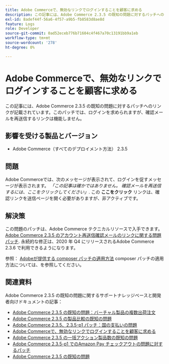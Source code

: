 ```yaml
---
title: Adobe Commerceで、無効なリンクでログインすることを顧客に求める
description: この記事には、Adobe Commerce 2.3.5 の既知の問題に対するパッチへのリンクが記載されています。このパッチでは、ログインを求められますが、確認メールを再送信するリンクは機能しません。
exl-id: 8adef44f-56a6-4f57-a9b5-fb8583d8ae8d
feature: Logs
role: Developer
source-git-commit: 0ad52eceb776b71604c4f467a70c13191bb9a1eb
workflow-type: tm+mt
source-wordcount: '278'
ht-degree: 0%

---
```


# Adobe Commerceで、無効なリンクでログインすることを顧客に求める

この記事には、Adobe Commerce 2.3.5 の既知の問題に対するパッチへのリンクが記載されています。このパッチでは、ログインを求められますが、確認メールを再送信するリンクは機能しません。

## 影響を受ける製品とバージョン

* Adobe Commerce（すべてのデプロイメント方法） 2.3.5

## 問題

Adobe Commerceでは、次のメッセージが表示されて、ログインを促すメッセージが表示されます。 *「この記事は確かではありません。 確認メールを再送信するには、ここをクリックしてください」*. この **ここをクリック** リンクは、確認リンクを送信ページを開く必要がありますが、非アクティブです。

## 解決策

この問題のパッチは、Adobe Commerce テクニカルリソースで入手できます。 [Adobe Commerce 2.3.5 のアカウント再送信確認メールのリンクに関する問題パッチ](https://magento.com/tech-resources/download?_ga=2.193540264.409362045.1590506265-807369446.1578680711#download2368). 永続的な修正は、2020 年 Q4 にリリースされるAdobe Commerce 2.3.6 で利用できるようになります。

参照： [Adobeが提供する composer パッチの適用方法](/help/how-to/general/how-to-apply-a-composer-patch-provided-by-magento.md) composer パッチの適用方法については、を参照してください。

## 関連資料

Adobe Commerce 2.3.5 の既知の問題に関するサポートナレッジベースと開発者向けドキュメントの記事：

* [Adobe Commerce 2.3.5 の既知の問題：バーチャル製品の複数出荷注文](/help/troubleshooting/miscellaneous/magento-2-3-5-known-issue-virtual-product-multi-ship-orders.md)
* [Adobe Commerce 2.3.5 の製品比較の既知の問題](/help/troubleshooting/storefront/product-comparison-known-issue-in-magento-2-3-5.md)
* [Adobe Commerce 2.3.5、2.3.5-p1 パッチ：国の支払いの問題](/help/troubleshooting/known-issues-patches-attached/magento-2-3-5-2-3-5-p1-patch-country-payment-issue.md)
* [Adobe Commerceで、無効なリンクでログインすることを顧客に求める](/help/troubleshooting/known-issues-patches-attached/magento-prompts-customers-log-in-invalid-link.md)
* [Adobe Commerce 2.3.5 の一括アクション製品数の既知の問題](/help/troubleshooting/miscellaneous/bulk-action-product-count-known-issue-in-magento-2-3-5.md)
* [Adobe Commerce 2.3.5-p1 でのAmazon Pay チェックアウトの問題に対するパッチ](/help/troubleshooting/payments/patch-for-amazon-pay-checkout-issue-in-magento-2-3-5-p1.md)
* [Adobe Commerce 2.3.5 の既知の問題](https://devdocs.magento.com/guides/v2.3/release-notes/release-notes-2-3-5-commerce.html#known-issues)
